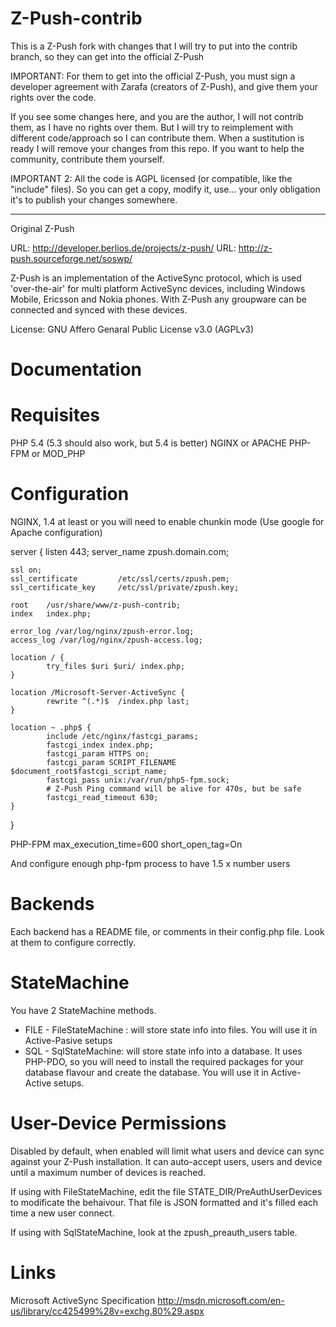 Z-Push-contrib
==============

This is a Z-Push fork with changes that I will try to put into the contrib branch, so they can get into the official Z-Push

IMPORTANT:
For them to get into the official Z-Push, you must sign a developer agreement with Zarafa (creators of Z-Push), and give them your rights over the code.

If you see some changes here, and you are the author, I will not contrib them, as I have no rights over them.
But I will try to reimplement with different code/approach so I can contribute them. When a sustitution is ready I will remove your changes from this repo.
If you want to help the community, contribute them yourself.


IMPORTANT 2:
All the code is AGPL licensed (or compatible, like the "include" files). So you can get a copy, modify it, use... your only obligation it's to publish your changes somewhere.


----------------------------------------------------
Original Z-Push

URL: http://developer.berlios.de/projects/z-push/
URL: http://z-push.sourceforge.net/soswp/

Z-Push is an implementation of the ActiveSync protocol, which is used 'over-the-air' for multi platform ActiveSync devices, including Windows Mobile, Ericsson and Nokia phones. With Z-Push any groupware can be connected and synced with these devices.

License: GNU Affero Genaral Public License v3.0 (AGPLv3)


Documentation
=============

Requisites
==========
PHP 5.4 (5.3 should also work, but 5.4 is better)
NGINX or APACHE
PHP-FPM or MOD_PHP

Configuration
=============

NGINX, 1.4 at least or you will need to enable chunkin mode (Use google for Apache configuration)

server {
    listen 443;
    server_name zpush.domain.com;

    ssl on;
    ssl_certificate         /etc/ssl/certs/zpush.pem;
    ssl_certificate_key     /etc/ssl/private/zpush.key;

    root    /usr/share/www/z-push-contrib;
    index   index.php;

    error_log /var/log/nginx/zpush-error.log;
    access_log /var/log/nginx/zpush-access.log;

    location / {
            try_files $uri $uri/ index.php;
    }

    location /Microsoft-Server-ActiveSync {
            rewrite ^(.*)$  /index.php last;
    }

    location ~ .php$ {
            include /etc/nginx/fastcgi_params;
            fastcgi_index index.php;
            fastcgi_param HTTPS on;
            fastcgi_param SCRIPT_FILENAME $document_root$fastcgi_script_name;
            fastcgi_pass unix:/var/run/php5-fpm.sock;
            # Z-Push Ping command will be alive for 470s, but be safe
            fastcgi_read_timeout 630;
    }
}

PHP-FPM
max_execution_time=600
short_open_tag=On

And configure enough php-fpm process to have 1.5 x number users


Backends
========
Each backend has a README file, or comments in their config.php file. Look at them to configure correctly.


StateMachine
============
You have 2 StateMachine methods.

- FILE - FileStateMachine : will store state info into files. You will use it in Active-Pasive setups
- SQL - SqlStateMachine: will store state info into a database. It uses PHP-PDO, so you will need to install the required packages for your database flavour and create the database. You will use it in Active-Active setups.


User-Device Permissions
=======================
Disabled by default, when enabled will limit what users and device can sync against your Z-Push installation.
It can auto-accept users, users and device until a maximum number of devices is reached.

If using with FileStateMachine, edit the file STATE_DIR/PreAuthUserDevices to modificate the behaivour. That file is JSON formatted and it's filled each time a new user connect.

If using with SqlStateMachine, look at the zpush_preauth_users table.




Links
=====
Microsoft ActiveSync Specification
http://msdn.microsoft.com/en-us/library/cc425499%28v=exchg.80%29.aspx
